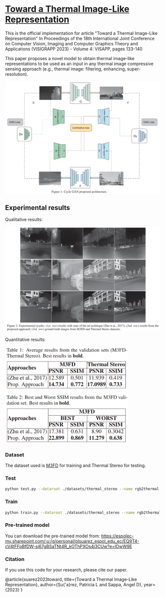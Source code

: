 # [Toward a Thermal Image-Like Representation](http://wwwo.cvc.uab.es/people/asappa/publications/C__VISAPP_2023_Vol_4_pp_133-140.pdf) 
This is the official implementation for article "Toward a Thermal Image-Like Representation"
In Proceedings of the 18th International Joint Conference on Computer Vision, Imaging and Computer Graphics Theory and Applications (VISIGRAPP 2023) - Volume 4: VISAPP, pages 133-140

This paper proposes a novel model to obtain thermal image-like representations to be used as an input in any thermal image compressive sensing approach (e.g., thermal image: filtering, enhancing, super-resolution).

<img src='imgs/architecture.png' width=950>

## Experimental results
Qualitative results:

<img src='imgs/qualitative.png' width=950>

Quantitative results:

<img src='imgs/quantitative.png' width=400>

### Dataset
The dataset used is [M3FD](https://github.com/JinyuanLiu-CV/TarDAL/blob/main/README.md) for training and Thermal Stereo for testing.

### Test
```bash
python test.py --dataroot ./datasets/thermal_stereo --name rgb2thermal
```

### Train
```bash
python train.py --dataroot ./datasets/thermal_stereo --name rgb2thermal 
```

### Pre-trained model
You can download the pre-trained model from: https://espolec-my.sharepoint.com/:u:/g/personal/plsuarez_espol_edu_ec/EQ9T4-cV4tFFpBfDW-si67gBSaTNt4R_kOThPXOs4j3CUw?e=IDwW9E

### Citation 
If you use this code for your research, please cite our paper.

@article{suarez2023toward,
  title={Toward a Thermal Image-Like Representation},
  author={Su{\'a}rez, Patricia L and Sappa, Angel D},
  year={2023}
}
